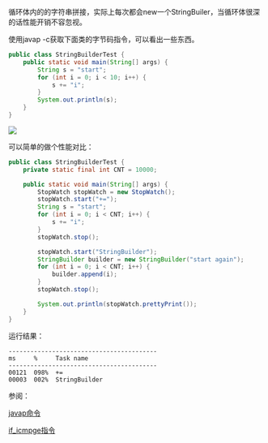
循环体内的的字符串拼接，实际上每次都会new一个StringBuiler，当循环体很深的话性能开销不容忽视。

使用javap -c获取下面类的字节码指令，可以看出一些东西。

```java
public class StringBuilderTest {
    public static void main(String[] args) {
        String s = "start";
        for (int i = 0; i < 10; i++) {
            s += "i";
        }
        System.out.println(s);
    }
}
```

![](./image/string-builer.jpg)


可以简单的做个性能对比：

```java
public class StringBuilderTest {
    private static final int CNT = 10000;

    public static void main(String[] args) {
        StopWatch stopWatch = new StopWatch();
        stopWatch.start("+=");
        String s = "start";
        for (int i = 0; i < CNT; i++) {
            s += "i";
        }
        stopWatch.stop();

        stopWatch.start("StringBuilder");
        StringBuilder builder = new StringBuilder("start again");
        for (int i = 0; i < CNT; i++) {
            builder.append(i);
        }
        stopWatch.stop();

        System.out.println(stopWatch.prettyPrint());
    }
}
```

运行结果：

```
-----------------------------------------
ms     %     Task name
-----------------------------------------
00121  098%  +=
00003  002%  StringBuilder
```


参阅：

[javap命令](http://docs.oracle.com/javase/7/docs/technotes/tools/windows/javap.html)

[if_icmpge指令](https://cs.au.dk/~mis/dOvs/jvmspec/ref--26.html)